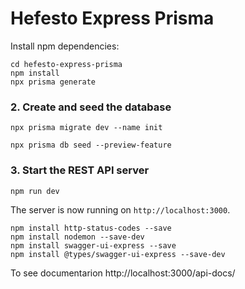 # Hefesto Express Prisma

Install npm dependencies:

```
cd hefesto-express-prisma
npm install
npx prisma generate
```

</details>

### 2. Create and seed the database

```
npx prisma migrate dev --name init
```

```
npx prisma db seed --preview-feature
```

### 3. Start the REST API server

```
npm run dev
```

The server is now running on `http://localhost:3000`.

```
npm install http-status-codes --save
npm install nodemon --save-dev
npm install swagger-ui-express --save
npm install @types/swagger-ui-express --save-dev
```

To see documentarion http://localhost:3000/api-docs/
